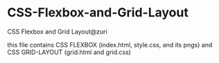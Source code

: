 # CSS-Flexbox-and-Grid-Layout

CSS Flexbox and Grid Layout@zuri

this file contains CSS FLEXBOX (index.html, style.css, and its pngs)
and
CSS GRID-LAYOUT (grid.html and grid.css)


